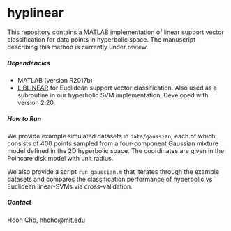 # hyplinear

This repository contains a MATLAB implementation of linear support vector classification for data points in hyperbolic space. The manuscript describing this method is currently under review.

##### Dependencies
- MATLAB (version R2017b)
- [LIBLINEAR](https://www.csie.ntu.edu.tw/~cjlin/liblinear/) for Euclidean support vector classification. Also used as a subroutine in our hyperbolic SVM implementation. Developed with version 2.20.

##### How to Run
We provide example simulated datasets in `data/gaussian`, each of which consists of 400 points sampled from a four-component Gaussian mixture model defined in the 2D hyperbolic space. The coordinates are given in the Poincare disk model with unit radius.

We also provide a script `run_gaussian.m` that iterates through the example datasets and compares the classification performance of hyperbolic vs Euclidean linear-SVMs via cross-validation.

##### Contact
Hoon Cho, hhcho@mit.edu
